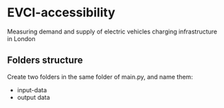 # EVCI-accessibility
Measuring demand and supply of electric vehicles charging infrastructure in London

## Folders structure
Create two folders in the same folder of main.py, and name them:
- input-data
- output data